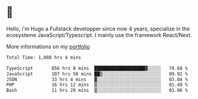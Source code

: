 # 👋 

Hello, i'm Hugo a Fullstack developper since now 4 years, specialize in the ecosysteme JavaScript/Typescript. I mainly use the framework React/Next.

More informations on my [portfolio](https://hcampos.fr)

<!--START_SECTION:waka-->

```txt
Total Time: 1,088 hrs 4 mins

TypeScript       856 hrs 8 mins  ███████████████████▓░░░░░   78.68 %
JavaScript       107 hrs 56 mins ██▒░░░░░░░░░░░░░░░░░░░░░░   09.92 %
JSON             33 hrs 4 mins   ▓░░░░░░░░░░░░░░░░░░░░░░░░   03.04 %
PHP              16 hrs 12 mins  ▒░░░░░░░░░░░░░░░░░░░░░░░░   01.49 %
Bash             11 hrs 29 mins  ▒░░░░░░░░░░░░░░░░░░░░░░░░   01.06 %
```

<!--END_SECTION:waka-->
